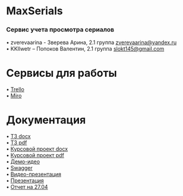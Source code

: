 # MaxSerials

### Сервис учета просмотра сериалов
• zverevaarina - Зверева Арина, 2.1 группа  zverevaarina@yandex.ru<br>
• KKllwetr – Попоков Валентин, 2.1 группа slokt145@gmail.com<br>
# Сервисы для работы
• [Trello](https://trello.com/b/FCB0xJS5/тп-сервис-учета-просмотра-сериалов) <br>
• [Miro](https://miro.com/app/board/o9J_kuhJQMs=/)
# Документация
• [ТЗ docx](https://github.com/zverevaarina/MaxSerials/blob/master/documents/ТЗ%20Система%20учета%20просмотра%20сериалов.docx) <br>
• [ТЗ pdf](https://github.com/zverevaarina/MaxSerials/blob/master/documents/ТЗ%20Система%20учета%20просмотра%20сериалов.pdf) <br>
• [Курсовой проект docx](https://github.com/zverevaarina/MaxSerials/blob/master/documents/Курсовой%20проект.docx) <br>
• [Курсовой проект pdf](https://github.com/zverevaarina/MaxSerials/blob/master/documents/Курсовой%20проект.pdf ) <br>
• [Демо-идео](https://github.com/zverevaarina/MaxSerials/blob/master/documents/Демо-видео.mp4) <br>
• [Swagger](http://f0449258.xsph.ru/swagger-ui-master/dist/index.html) <br>
• [Видео-презентация](https://youtu.be/sRPEHdSG7io) <br>
• [Презентация](https://github.com/zverevaarina/MaxSerials/blob/master/documents/Разработка%20системы%20просмотра%20сериалов.pptx) <br>
• [Отчет на 27.04](https://github.com/zverevaarina/MaxSerials/blob/master/documents/Отчет%202704.docx) <br>